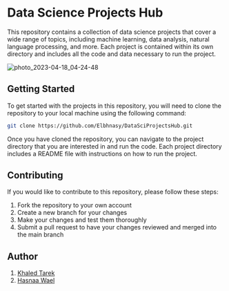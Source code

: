 # Data Science Projects Hub

This repository contains a collection of data science projects that cover a wide range of topics, including machine learning, data analysis, natural language processing, and more. Each project is contained within its own directory and includes all the code and data necessary to run the project.


![photo_2023-04-18_04-24-48](https://user-images.githubusercontent.com/63622300/232653955-213b63e4-91b9-4c3a-9c6e-ca6be7ab32a5.jpg)


## Getting Started

To get started with the projects in this repository, you will need to clone the repository to your local machine using the following command:

```bash
git clone https://github.com/Elbhnasy/DataSciProjectsHub.git
```

Once you have cloned the repository, you can navigate to the project directory that you are interested in and run the code. Each project directory includes a README file with instructions on how to run the project.


## Contributing

If you would like to contribute to this repository, please follow these steps:

1. Fork the repository to your own account
2. Create a new branch for your changes
3. Make your changes and test them thoroughly
4. Submit a pull request to have your changes reviewed and merged into the main branch

## Author 

1. [Khaled Tarek](https://www.linkedin.com/in/khaled-elbahnasy-403479203)
2. [Hasnaa Wael](https://www.linkedin.com/in/hasnaa-wael-b1a718216/)


